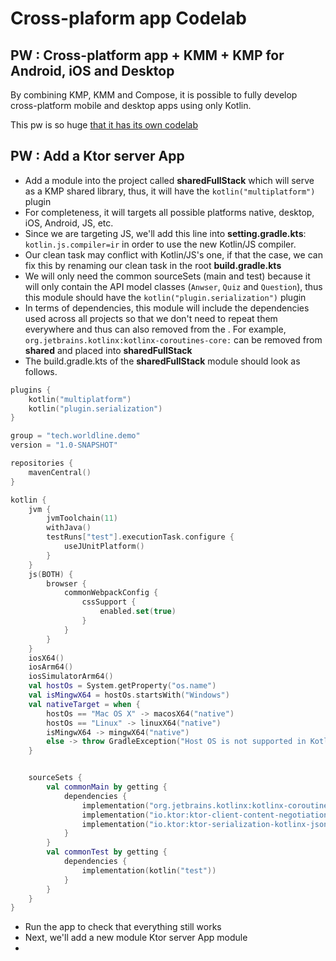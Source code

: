 # Cross-plaform app Codelab

## PW : Cross-platform app + KMM + KMP for Android, iOS and Desktop

By combining KMP, KMM and Compose, it is possible to fully develop cross-platform mobile and desktop apps using only Kotlin.

This pw is so huge [that it has its own codelab](https://worldline.github.io/learning-kotlin-multiplatform/)

## PW : Add a Ktor server App

- Add a module into the project called **sharedFullStack** which will serve as a KMP shared library, thus, it will have the `kotlin("multiplatform")` plugin
- For completeness, it will targets all possible platforms native, desktop, iOS, Android, JS, etc.
- Since we are targeting JS, we'll add this line into **setting.gradle.kts**: `kotlin.js.compiler=ir` in order to use the new Kotlin/JS compiler.
- Our clean task may conflict with Kotlin/JS's one, if that the case, we can fix this by renaming our clean task in the root **build.gradle.kts**
- We will only need the common sourceSets (main and test) because it will only contain the API model classes (`Anwser`, `Quiz` and `Question`), thus this module should have the `kotlin("plugin.serialization")` plugin
- In terms of dependencies, this module will include the dependencies used across all projects so that we don't need to repeat them everywhere and thus can also removed from the . For example, `org.jetbrains.kotlinx:kotlinx-coroutines-core:` can be removed from **shared** and placed into **sharedFullStack**
- The build.gradle.kts of the **sharedFullStack** module should look as follows.

```kts
plugins {
    kotlin("multiplatform")
    kotlin("plugin.serialization")
}

group = "tech.worldline.demo"
version = "1.0-SNAPSHOT"

repositories {
    mavenCentral()
}

kotlin {
    jvm {
        jvmToolchain(11)
        withJava()
        testRuns["test"].executionTask.configure {
            useJUnitPlatform()
        }
    }
    js(BOTH) {
        browser {
            commonWebpackConfig {
                cssSupport {
                    enabled.set(true)
                }
            }
        }
    }
    iosX64()
    iosArm64()
    iosSimulatorArm64()
    val hostOs = System.getProperty("os.name")
    val isMingwX64 = hostOs.startsWith("Windows")
    val nativeTarget = when {
        hostOs == "Mac OS X" -> macosX64("native")
        hostOs == "Linux" -> linuxX64("native")
        isMingwX64 -> mingwX64("native")
        else -> throw GradleException("Host OS is not supported in Kotlin/Native.")
    }


    sourceSets {
        val commonMain by getting {
            dependencies {
                implementation("org.jetbrains.kotlinx:kotlinx-coroutines-core:1.6.4")
                implementation("io.ktor:ktor-client-content-negotiation:2.2.1")
                implementation("io.ktor:ktor-serialization-kotlinx-json:2.2.1")
            }
        }
        val commonTest by getting {
            dependencies {
                implementation(kotlin("test"))
            }
        }
    }
}
```

- Run the app to check that everything still works
- Next, we'll add a new module Ktor server App module
-
